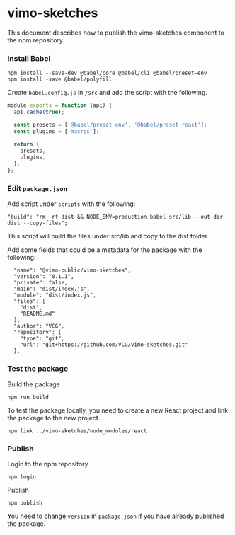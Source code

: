# vimo-sketches
This document describes how to publish the vimo-sketches component to the npm repository.

### Install Babel
```
npm install --save-dev @babel/core @babel/cli @babel/preset-env 
npm install -save @babel/polyfill
```

Create `babel.config.js` in `/src` and add the script with the following.

```javascript
module.exports = function (api) {
  api.cache(true);

  const presets = ['@babel/preset-env', '@babel/preset-react'];
  const plugins = ['macros'];

  return {
    presets,
    plugins,
  };
};
```

### Edit `package.json`
Add script under `scripts` with the following:

```
"build": "rm -rf dist && NODE_ENV=production babel src/lib --out-dir dist --copy-files";
```

This script will build the files under src/lib and copy to the dist folder.

Add some fields that could be a metadata for the package with the following: 
```
  "name": "@vimo-public/vimo-sketches",
  "version": "0.1.1",
  "private": false,
  "main": "dist/index.js",
  "module": "dist/index.js",
  "files": [
    "dist",
    "README.md"
  ],
  "author": "VCG",
  "repository": {
    "type": "git",
    "url": "git+https://github.com/VCG/vimo-sketches.git"
  },
```

### Test the package
Build the package 

`npm run build`

To test the package locally, you need to create a new React project and link the package to the new project.

`npm link ../vimo-sketches/node_modules/react`

### Publish
Login to the npm repository

`npm login`

Publish

`npm publish`

You need to change `version` in `package.json` if you have already published the package.
